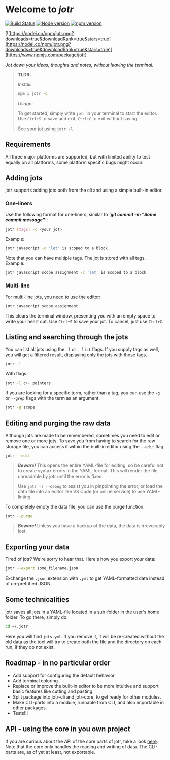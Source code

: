 # Welcome to _jotr_

[![Build Status](https://travis-ci.org/hakash/jotr.svg?branch=master)](https://travis-ci.org/hakash/jotr)
[![Node version](https://img.shields.io/node/v/jotr.svg?style=flat)](http://nodejs.org/download/) [![npm version](https://badge.fury.io/js/jotr.svg)](https://badge.fury.io/js/jotr)

[![https://nodei.co/npm/jotr.png?downloads=true&downloadRank=true&stars=true](https://nodei.co/npm/jotr.png?downloads=true&downloadRank=true&stars=true)](https://www.npmjs.com/package/jotr)

_Jot down your ideas, thoughts and notes, without leaving the terminal._

>**TLDR:**
>
>*Install:*
>```sh
>npm i jotr -g
>```
>
>*Usage:*
>
> To get started, simply write `jotr` in your terminal to start the editor. Use `Ctrl+S` to save and exit, `Ctrl+C` to exit without saving.
>
>See your jot using `jotr -l`

## Requirements

All three major platforms are supported, but with limited ability to test equally on all platforms, some platform specific bugs might occur.

## Adding jots

jotr supports adding jots both from the cli and using a simple built-in editor.

### One-liners

Use the following format for one-liners, similar to **_'git commit -m "Some commit message"'_**:

```sh
jotr [tags] -c <your jot>
```

Example:

```sh
jotr javascript -c 'let' is scoped to a block
```

Note that you can have multiple tags. The jot is stored with all tags. Example:

```sh
jotr javascript scope assignment -c 'let' is scoped to a block
```

### Multi-line

For multi-line jots, you need to use the editor:

```sh
jotr javascript scope assignment
```

This clears the terminal window, presenting you with an empty space to write your heart out. Use `Ctrl+S` to save your jot. To cancel, just use `Ctrl+C`.

## Listing and searching through the jots

You can list all jots using the `-l` or `--list` flags. If you supply tags as well, you will get a filtered result, displaying only the jots with those tags.

```sh
jotr -l
```

With flags:

```sh
jotr -l c++ pointers
```

If you are looking for a specific term, rather than a tag, you can use the `-g` or `--grep` flags with the term as an argument.

```sh
jotr -g scope
```

## Editing and purging the raw data

Although jots are made to be remembered, sometimes you need to edit or remove one or more jots. To save you from having to search for the raw storage file, you can access it within the built-in editor using the `--edit` flag:

```sh
jotr --edit
```

> **_Beware!_** This opens the entire YAML-file for editing, so be careful not to create syntax errors in the YAML-format. This will render the file unreadable by jotr until the error is fixed.
>
>Use `jotr -l --debug` to assist you in pinpointing the error, or load the data file into an editor like VS Code (or online service) to use YAML-linting.

To completely empty the data file, you can use the purge function.

```sh
jotr --purge
```

>**_Beware!_** Unless you have a backup of the data, the data is irrevocably lost.

## Exporting your data

Tired of jotr? We're sorry to hear that. Here's how you export your data:

```sh
jotr --export some_filename.json
```

Exchange the `.json` extension with `.yml` to get YAML-formatted data instead of un-prettified JSON.

## Some technicalities

jotr saves all jots in a YAML-file located in a sub-folder in the user's home folder. To go there, simply do:

```sh
cd ~/.jotr
```

Here you will find `jots.yml`. If you remove it, it will be re-created without the old data as the tool will try to create both the file and the directory on each run, if they do not exist.

## Roadmap - in no particular order

- Add support for configuring the default behavior
- Add terminal coloring
- Replace or improve the built-in editor to be more intuitive and support basic features like cutting and pasting.
- Split package into jotr-cli and jotr-core, to get ready for other modules.
- Make CLI-parts into a module, runnable from CLI, and also importable in other packages.
- Tests!!!

## API - using the core in you own project

If you are curious about the API of the core parts of jotr, take a look [here](./LIBRARY.MD). Note that the core only handles the reading and writing of data. The CLI-parts are, as of yet at least, not exportable.